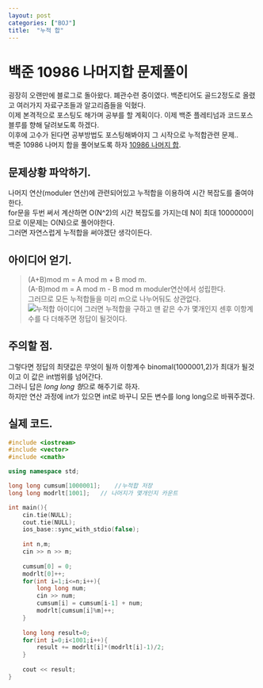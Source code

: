 ```yaml
---
layout: post
categories: ["BOJ"]
title:  "누적 합"
---
```

백준 10986 나머지합 문제풀이
=======================

굉장히 오랜만에 블로그로 돌아왔다. 폐관수련 중이였다.   백준티어도 골드2정도로 올렸고 여러가지 자료구조들과 알고리즘들을 익혔다.   
이제 본격적으로 포스팅도 해가며 공부를 할 계획이다.    이제 백준 플레티넘과 코드포스 블루를 향해 달려보도록 하겠다.   
이후에 고수가 된다면 공부방법도 포스팅해봐야지    그 시작으로 누적합관련 문제..   
백준 10986 나머지 합을 풀어보도록 하자 [10986 나머지 합](https://www.acmicpc.net/problem/10986, "문제 확인하기").  

## 문제상황 파악하기.  

나머지 연산(moduler 연산)에 관련되어있고 누적합을 이용하여 시간 복잡도를 줄여야한다.   
for문을 두번 써서 계산하면 O(N^2)의 시간 복잡도를 가지는데 N이 최대 1000000이므로 이문제는 O(N)으로 풀어야한다.    
그러면 자연스럽게 누적합을 써야겠단 생각이든다.   

## 아이디어 얻기.  
> (A+B)mod m = A mod m + B mod m.  
> (A-B)mod m = A mod m - B mod m moduler연산에서 성립한다.    
그러므로 모든 누적합들을 미리 m으로 나누어둬도 상관없다.  
![누적합 아이디어](https://user-images.githubusercontent.com/87902719/163976395-4be005f3-1b3d-429f-be28-cbcfc6dd9cf1.jpeg)
그러면 누적합을 구하고 맨 같은 수가 몇개인지 센후 이항계수를 다 더해주면 정답이 될것이다.   

## 주의할 점.  
그렇다면 정답의 최댓값은 무엇이 될까    이항계수 binomal(1000001,2)가 최대가 될것이고 이 값은 int범위를 넘어간다.   
그러니 답은 *long long 형*으로 해주기로 하자.  
하지만 연산 과정에 int가 있으면 int로 바꾸니 모든 변수를 long long으로 바꿔주겠다.   

## 실제 코드.  

```cpp
#include <iostream>
#include <vector>
#include <cmath>

using namespace std;

long long cumsum[1000001];    //누적합 저장
long long modrlt[1001];   // 나머지가 몇개인지 카운트

int main(){
    cin.tie(NULL);
    cout.tie(NULL);
    ios_base::sync_with_stdio(false);
    
    int n,m;
    cin >> n >> m;
    
    cumsum[0] = 0;
    modrlt[0]++;
    for(int i=1;i<=n;i++){
        long long num;
        cin >> num;
        cumsum[i] = cumsum[i-1] + num;
        modrlt[cumsum[i]%m]++;
    }
    
    long long result=0;
    for(int i=0;i<1001;i++){
        result += modrlt[i]*(modrlt[i]-1)/2;
    }
    
    cout << result;
}

```
